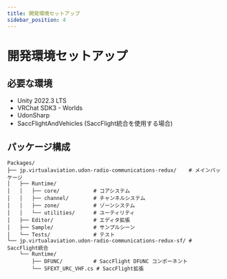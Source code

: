 ```yaml
---
title: 開発環境セットアップ
sidebar_position: 4
---
```


# 開発環境セットアップ

## 必要な環境

- Unity 2022.3 LTS
- VRChat SDK3 - Worlds
- UdonSharp
- SaccFlightAndVehicles (SaccFlight統合を使用する場合)

## パッケージ構成

```
Packages/
├── jp.virtualaviation.udon-radio-communications-redux/    # メインパッケージ
│   ├── Runtime/
│   │   ├── core/           # コアシステム
│   │   ├── channel/        # チャンネルシステム
│   │   ├── zone/           # ゾーンシステム
│   │   └── utilities/      # ユーティリティ
│   ├── Editor/             # エディタ拡張
│   ├── Sample/             # サンプルシーン
│   └── Tests/              # テスト
└── jp.virtualaviation.udon-radio-communications-redux-sf/ # SaccFlight統合
    └── Runtime/
        ├── DFUNC/          # SaccFlight DFUNC コンポーネント
        └── SFEXT_URC_VHF.cs # SaccFlight拡張
```